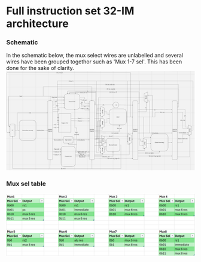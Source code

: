 # Full instruction set 32-IM architecture



### Schematic
In the schematic below, the mux select wires are unlabelled and several wires have been grouped togethor such as 'Mux 1-7 sel'. This has been done for the sake of clarity.
![mux sel tables](schematic1.png)


### Mux sel table

![mux sel tables](Muxsel.png)

